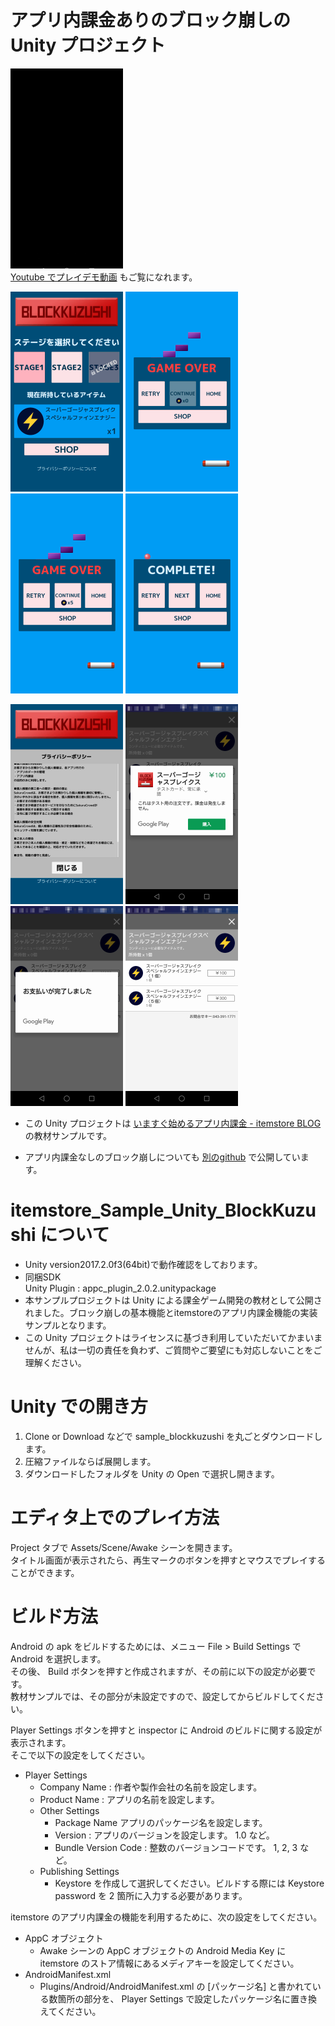 # アプリ内課金ありのブロック崩しの Unity プロジェクト

![アプリのショートプレイデモ](DocImage/Demo-IAP-android.gif "アプリのショートプレイデモ")  
 [Youtube でプレイデモ動画](https://youtu.be/5KTY60i6jDU) もご覧になれます。

![タイトル画面](DocImage/タイトル画面.png "タイトル画面")
![Gameover NoItem](DocImage/ゲームオーバー時(課金アイテムなし).png "Gameover NoItem")
![Gameover](DocImage/コンティニュー直前、ゲームオーバー時(課金アイテムあり).png "Gameover")
![Stage Complete](DocImage/クリア時.png "Stage Complete")

![プライバシーポリシー](DocImage/プライバシーポリシー.png "プライバシーポリシー")
![課金アイテムテスト購入前](DocImage/課金アイテムテスト購入2.png "課金アイテムテスト購入前")
![課金アイテムテスト購入後](DocImage/課金アイテムテスト購入3.png "課金アイテムテスト購入後")
![ストア画面](DocImage/課金アイテムテスト購入4.png "ストア画面")


- この Unity プロジェクトは [いますぐ始めるアプリ内課金 - itemstore BLOG](http://blog.item-store.net/archive/category/いますぐ始めるアプリ内課金) の教材サンプルです。  

- アプリ内課金なしのブロック崩しについても [別のgithub](https://github.com/sakura-crowd/sample_blockkuzushi) で公開しています。  

# itemstore_Sample_Unity_BlockKuzushi について
 - Unity version2017.2.0f3(64bit)で動作確認をしております。
 - 同梱SDK  
   Unity Plugin : appc_plugin_2.0.2.unitypackage
 - 本サンプルプロジェクトは Unity による課金ゲーム開発の教材として公開されました。ブロック崩しの基本機能とitemstoreのアプリ内課金機能の実装サンプルとなります。
 - この Unity プロジェクトはライセンスに基づき利用していただいてかまいませんが、私は一切の責任を負わず、ご質問やご要望にも対応しないことをご理解ください。

# Unity での開き方
1. Clone or Download などで sample_blockkuzushi を丸ごとダウンロードします。
1. 圧縮ファイルならば展開します。
1. ダウンロードしたフォルダを Unity の Open で選択し開きます。

# エディタ上でのプレイ方法
Project タブで Assets/Scene/Awake シーンを開きます。  
タイトル画面が表示されたら、再生マークのボタンを押すとマウスでプレイすることができます。

# ビルド方法

Android の apk をビルドするためには、メニュー File > Build Settings で Android を選択します。  
その後、 Build ボタンを押すと作成されますが、その前に以下の設定が必要です。  
教材サンプルでは、その部分が未設定ですので、設定してからビルドしてください。  

Player Settings ボタンを押すと inspector に Android のビルドに関する設定が表示されます。  
そこで以下の設定をしてください。  

- Player Settings
  - Company Name : 作者や製作会社の名前を設定します。
  - Product Name : アプリの名前を設定します。
  - Other Settings
    - Package Name アプリのパッケージ名を設定します。
    - Version : アプリのバージョンを設定します。 1.0 など。
    - Bundle Version Code  : 整数のバージョンコードです。 1, 2, 3 など。
  - Publishing Settings
    - Keystore を作成して選択してください。ビルドする際には Keystore password を 2 箇所に入力する必要があります。

itemstore のアプリ内課金の機能を利用するために、次の設定をしてください。
- AppC オブジェクト
  - Awake シーンの AppC オブジェクトの Android Media Key に itemstore のストア情報にあるメディアキーを設定してください。
- AndroidManifest.xml
  - Plugins/Android/AndroidManifest.xml の [パッケージ名] と書かれている数箇所の部分を、 Player Settings で設定したパッケージ名に置き換えてください。
